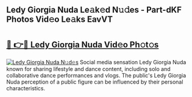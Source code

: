 ## Ledy Giorgia Nuda Le𝚊k𝚎d N𝚞𝚍es - Part-dKF Photos Vid𝚎o Le𝚊ks EavVT

# <h2><a href="http://fbb7yg.evod.top/?m=Ledy+Giorgia+Nuda">🔗 👉🔴 Ledy Giorgia Nuda Vid𝚎o Ph𝚘t𝚘s</a></h2>

[![Ledy Giorgia Nuda N𝚞d𝚎s](https://i.imgur.com/8V9OHl7.gif)](http://fbb7yg.evod.top/?m=Ledy+Giorgia+Nuda)
Social media sensation Ledy Giorgia Nuda known for sharing lifestyle and dance content, including solo and collaborative dance performances and vlogs. The public's Ledy Giorgia Nuda perception of a public figure can be influenced by their personal characteristics. 

